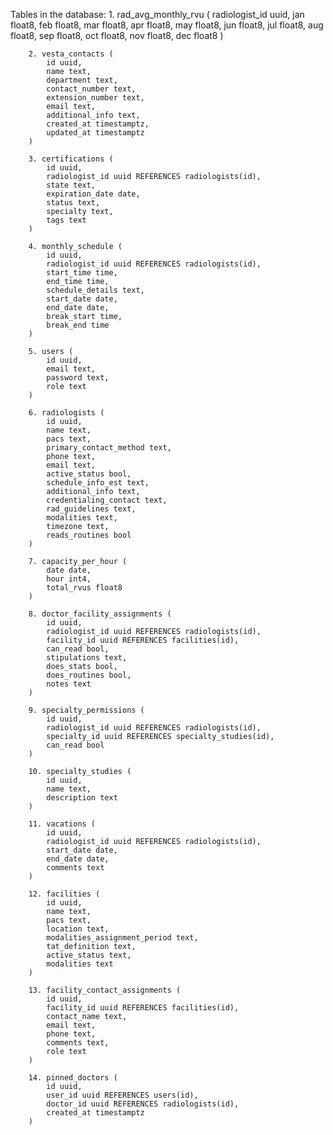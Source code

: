 Tables in the database:
        1. rad_avg_monthly_rvu (
            radiologist_id uuid,
            jan float8,
            feb float8,
            mar float8,
            apr float8,
            may float8,
            jun float8,
            jul float8,
            aug float8,
            sep float8,
            oct float8,
            nov float8,
            dec float8
        )

        2. vesta_contacts (
            id uuid,
            name text,
            department text,
            contact_number text,
            extension_number text,
            email text,
            additional_info text,
            created_at timestamptz,
            updated_at timestamptz
        )

        3. certifications (
            id uuid,
            radiologist_id uuid REFERENCES radiologists(id),
            state text,
            expiration_date date,
            status text,
            specialty text,
            tags text
        )

        4. monthly_schedule (
            id uuid,
            radiologist_id uuid REFERENCES radiologists(id),
            start_time time,
            end_time time,
            schedule_details text,
            start_date date,
            end_date date,
            break_start time,
            break_end time
        )

        5. users (
            id uuid,
            email text,
            password text,
            role text
        )

        6. radiologists (
            id uuid,
            name text,
            pacs text,
            primary_contact_method text,
            phone text,
            email text,
            active_status bool,
            schedule_info_est text,
            additional_info text,
            credentialing_contact text,
            rad_guidelines text,
            modalities text,
            timezone text,
            reads_routines bool
        )

        7. capacity_per_hour (
            date date,
            hour int4,
            total_rvus float8
        )

        8. doctor_facility_assignments (
            id uuid,
            radiologist_id uuid REFERENCES radiologists(id),
            facility_id uuid REFERENCES facilities(id),
            can_read bool,
            stipulations text,
            does_stats bool,
            does_routines bool,
            notes text
        )

        9. specialty_permissions (
            id uuid,
            radiologist_id uuid REFERENCES radiologists(id),
            specialty_id uuid REFERENCES specialty_studies(id),
            can_read bool
        )

        10. specialty_studies (
            id uuid,
            name text,
            description text
        )

        11. vacations (
            id uuid,
            radiologist_id uuid REFERENCES radiologists(id),
            start_date date,
            end_date date,
            comments text
        )

        12. facilities (
            id uuid,
            name text,
            pacs text,
            location text,
            modalities_assignment_period text,
            tat_definition text,
            active_status text,
            modalities text
        )

        13. facility_contact_assignments (
            id uuid,
            facility_id uuid REFERENCES facilities(id),
            contact_name text,
            email text,
            phone text,
            comments text,
            role text
        )

        14. pinned_doctors (
            id uuid,
            user_id uuid REFERENCES users(id),
            doctor_id uuid REFERENCES radiologists(id),
            created_at timestamptz
        )
